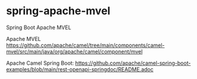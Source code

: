 # spring-apache-mvel
Spring Boot Apache MVEL


Apache MVEL
https://github.com/apache/camel/tree/main/components/camel-mvel/src/main/java/org/apache/camel/component/mvel


Apache Camel Spring Boot:
https://github.com/apache/camel-spring-boot-examples/blob/main/rest-openapi-springdoc/README.adoc

